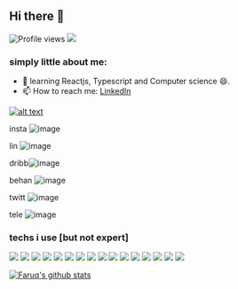 ## Hi there 👋


![Profile views](https://gpvc.arturio.dev/BayaInnovation)  <img src="https://img.shields.io/github/followers/BayaInnovation?label=Follow" style=" float:left, margin-right:10px" />
### simply little about me:


- 🌱  learning Reactjs, Typescript and Computer science 😄.
- 📫 How to reach me: 
[LinkedIn](https://www.linkedin.com/in/behailu-getachew-896b01172/)



 [![alt text][1.1]][1] 
 
 
insta ![image](https://user-images.githubusercontent.com/86925273/161519721-696c97fa-03d1-49f3-9b36-8933722b9b8f.png)

lin ![image](https://user-images.githubusercontent.com/86925273/161519874-7627c0c7-b9eb-456b-9090-1ec0881b986a.png)


dribb![image](https://user-images.githubusercontent.com/86925273/161519535-0f6f2b1b-cdd6-41ba-9f63-31fb80977681.png)

behan ![image](https://user-images.githubusercontent.com/86925273/161520046-77c1562a-eb78-4f08-824f-48d163b0ccd8.png)


twitt ![image](https://user-images.githubusercontent.com/86925273/161520441-2ac6d89e-0f06-4b24-91a4-db86062298ff.png)

tele ![image](https://user-images.githubusercontent.com/86925273/161520638-3757e884-3e3e-43da-b684-9df7907e281d.png)



 
 


  

[1.1]: https://user-images.githubusercontent.com/86925273/161518426-cd8b4cdf-60c8-472c-87f2-61edb2a03873.png


 
[1]: http://www.twitter.com/carlsednaoui





  
<h3>techs i use [but not expert]</h3>

<img src = "https://img.shields.io/badge/-HTML5-E34F26?style=flat&logo=html5&logoColor=white"> <img src = "https://img.shields.io/badge/-CSS3-1572B6?style=flat&logo=css3&logoColor=white">
<img src="https://img.shields.io/badge/-Bootstrap-563D7C?style=flat&logo=bootstrap&logoColor=white">
<img src="https://img.shields.io/badge/-Tailwindcss-3C873A?style=flat&logo=tailwindcss&logoColor=white">
<img src="https://img.shields.io/badge/-Python-eed718?style=flat&logo=python&logoColor=ffffff">
<img src="https://img.shields.io/badge/-JavaScript-eed718?style=flat&logo=javascript&logoColor=ffffff">
<img src="https://img.shields.io/badge/-Typescript-eed718?style=flat&logo=typescript&logoColor=ffffff">
<img src="https://img.shields.io/badge/-Django-eed718?style=flat&logo=django&logoColor=ffffff">
<img src="https://img.shields.io/badge/-ReactJS-eed718?style=flat&logo=react.js&logoColor=ffffff">
<img src="https://img.shields.io/badge/-SQL-F29111?style=flat&logo=mysql&logoColor=FFFFFF">
<img src="https://img.shields.io/badge/-Firebase-FFA611?style=flat&logo=firebase&logoColor=FFFFFF">
<img src="http://img.shields.io/badge/-Git-F1502F?style=flat&logo=git&logoColor=FFFFFF">
<img src="http://img.shields.io/badge/-Github-000000?style=flat&logo=github&logoColor=FFFFFF">
<img src="http://img.shields.io/badge/-VS%20Code-007ACC?style=flat&logo=visual%20studio%20code&logoColor=white">
<img src="http://img.shields.io/badge/-Netlify-430098?style=flat&logo=netlify&logoColor=white">
<img src="http://img.shields.io/badge/vuejs%20-%2335495e.svg?&style=for-the-badge&logo=vue.js&logoColor=%234FC08D"/>



[![Faruq's github stats](https://github-readme-stats.vercel.app/api?username=BayaInnovation&count_private=true&theme=tokyonight&show_icons=true)](https://github.com/abdu4188/github-readme-stats)









